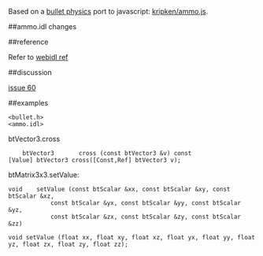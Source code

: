 Based on a [bullet physics](http://bulletphysics.org/) port to javascript: [kripken/ammo.js](https://github.com/kripken/ammo.js "kripken/ammo.js").


##ammo.idl changes

##reference

Refer to [webidl ref](http://kripken.github.io/emscripten-site/docs/porting/connecting_cpp_and_javascript/WebIDL-Binder.html)

##discussion

[issue 60](https://github.com/kripken/ammo.js/issues/60)

##examples

<function>

	<bullet.h>
	<ammo.idl>

btVector3.cross

        btVector3       cross (const btVector3 &v) const
	[Value] btVector3 cross([Const,Ref] btVector3 v);

btMatrix3x3.setValue:

	void 	setValue (const btScalar &xx, const btScalar &xy, const btScalar &xz, 
				const btScalar &yx, const btScalar &yy, const btScalar &yz, 
				const btScalar &zx, const btScalar &zy, const btScalar &zz)

	void setValue (float xx, float xy, float xz, float yx, float yy, float yz, float zx, float zy, float zz);

